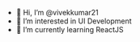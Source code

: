 - 👋 Hi, I’m @vivekkumar21
- 👀 I’m interested in UI Development
- 🌱 I’m currently learning ReactJS

<!---
vivekkumar21/vivekkumar21 is a ✨ special ✨ repository because its `README.md` (this file) appears on your GitHub profile.
You can click the Preview link to take a look at your changes.
--->
